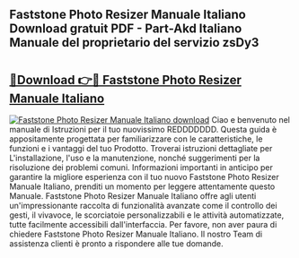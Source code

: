 ## Faststone Photo Resizer Manuale Italiano Download gratuit PDF - Part-Akd Italiano Manuale del proprietario del servizio zsDy3

# <h2><a href="http://df9244.blite.top/?on=Faststone+Photo+Resizer+Manuale+Italiano">🔗Download 👉🔴 Faststone Photo Resizer Manuale Italiano</a></h2>

[![Faststone Photo Resizer Manuale Italiano download](https://i.imgur.com/lujVjoI.png)](http://df9244.blite.top/?on=Faststone+Photo+Resizer+Manuale+Italiano)
Ciao e benvenuto nel manuale di Istruzioni per il tuo nuovissimo REDDDDDDD. Questa guida è appositamente progettata per familiarizzare con le caratteristiche, le funzioni e i vantaggi del tuo Prodotto. Troverai istruzioni dettagliate per L'installazione, l'uso e la manutenzione, nonché suggerimenti per la risoluzione dei problemi comuni. Informazioni importanti in anticipo per garantire la migliore esperienza con il tuo nuovo Faststone Photo Resizer Manuale Italiano, prenditi un momento per leggere attentamente questo Manuale. Faststone Photo Resizer Manuale Italiano offre agli utenti un'impressionante raccolta di funzionalità avanzate come il controllo dei gesti, il vivavoce, le scorciatoie personalizzabili e le attività automatizzate, tutte facilmente accessibili dall'interfaccia. Per favore, non aver paura di chiedere Faststone Photo Resizer Manuale Italiano. Il nostro Team di assistenza clienti è pronto a rispondere alle tue domande.

